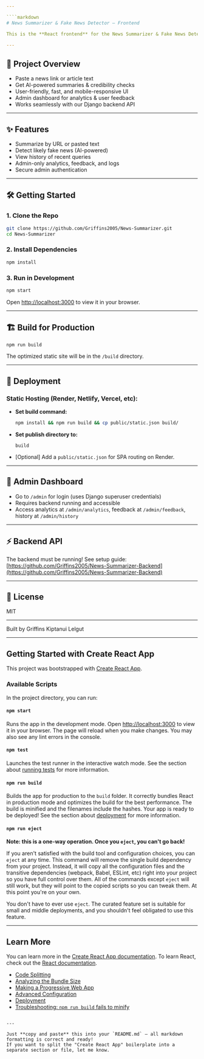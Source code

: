 ```yaml
---

````markdown
# News Summarizer & Fake News Detector — Frontend

This is the **React frontend** for the News Summarizer & Fake News Detector platform. Instantly summarize news articles and check their credibility with AI.

---
```


## 🌟 Project Overview

- Paste a news link or article text
- Get AI-powered summaries & credibility checks
- User-friendly, fast, and mobile-responsive UI
- Admin dashboard for analytics & user feedback
- Works seamlessly with our Django backend API

---

## ✨ Features

- Summarize by URL or pasted text
- Detect likely fake news (AI-powered)
- View history of recent queries
- Admin-only analytics, feedback, and logs
- Secure admin authentication

---

## 🛠️ Getting Started

### 1. Clone the Repo

```bash
git clone https://github.com/Griffins2005/News-Summarizer.git
cd News-Summarizer
````

### 2. Install Dependencies

```bash
npm install
```

### 3. Run in Development

```bash
npm start
```

Open [http://localhost:3000](http://localhost:3000) to view it in your browser.

---

## 🏗️ Build for Production

```bash
npm run build
```

The optimized static site will be in the `/build` directory.

---

## 🚀 Deployment

### Static Hosting (Render, Netlify, Vercel, etc):

* **Set build command:**

  ```bash
  npm install && npm run build && cp public/static.json build/
  ```

* **Set publish directory to:**

  ```
  build
  ```

* \[Optional] Add a `public/static.json` for SPA routing on Render.

---

## 🔐 Admin Dashboard

* Go to `/admin` for login (uses Django superuser credentials)
* Requires backend running and accessible
* Access analytics at `/admin/analytics`, feedback at `/admin/feedback`, history at `/admin/history`

---

## ⚡ Backend API

The backend must be running!
See setup guide:
[https://github.com/Griffins2005/News-Summarizer-Backend](https://github.com/Griffins2005/News-Summarizer-Backend)

---

## 📝 License

MIT

---

Built by Griffins Kiptanui Lelgut

---

## Getting Started with Create React App

This project was bootstrapped with [Create React App](https://github.com/facebook/create-react-app).

### Available Scripts

In the project directory, you can run:

#### `npm start`

Runs the app in the development mode.
Open [http://localhost:3000](http://localhost:3000) to view it in your browser.
The page will reload when you make changes.
You may also see any lint errors in the console.

#### `npm test`

Launches the test runner in the interactive watch mode.
See the section about [running tests](https://facebook.github.io/create-react-app/docs/running-tests) for more information.

#### `npm run build`

Builds the app for production to the `build` folder.
It correctly bundles React in production mode and optimizes the build for the best performance.
The build is minified and the filenames include the hashes.
Your app is ready to be deployed!
See the section about [deployment](https://facebook.github.io/create-react-app/docs/deployment) for more information.

#### `npm run eject`

**Note: this is a one-way operation. Once you `eject`, you can't go back!**

If you aren't satisfied with the build tool and configuration choices, you can `eject` at any time. This command will remove the single build dependency from your project.
Instead, it will copy all the configuration files and the transitive dependencies (webpack, Babel, ESLint, etc) right into your project so you have full control over them.
All of the commands except `eject` will still work, but they will point to the copied scripts so you can tweak them. At this point you're on your own.

You don't have to ever use `eject`. The curated feature set is suitable for small and middle deployments, and you shouldn't feel obligated to use this feature.

---

## Learn More

You can learn more in the [Create React App documentation](https://facebook.github.io/create-react-app/docs/getting-started).
To learn React, check out the [React documentation](https://reactjs.org/).

* [Code Splitting](https://facebook.github.io/create-react-app/docs/code-splitting)
* [Analyzing the Bundle Size](https://facebook.github.io/create-react-app/docs/analyzing-the-bundle-size)
* [Making a Progressive Web App](https://facebook.github.io/create-react-app/docs/making-a-progressive-web-app)
* [Advanced Configuration](https://facebook.github.io/create-react-app/docs/advanced-configuration)
* [Deployment](https://facebook.github.io/create-react-app/docs/deployment)
* [Troubleshooting: `npm run build` fails to minify](https://facebook.github.io/create-react-app/docs/troubleshooting#npm-run-build-fails-to-minify)

```

---

Just **copy and paste** this into your `README.md` — all markdown formatting is correct and ready!  
If you want to split the "Create React App" boilerplate into a separate section or file, let me know.
```
